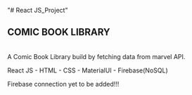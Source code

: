 "# React JS_Project" <br>
<h2>COMIC BOOK LIBRARY </h2><br>
A Comic Book Library build by fetching data from marvel API.

React JS - HTML - CSS - MaterialUI - Firebase(NoSQL)

Firebase connection yet to be added!!!
